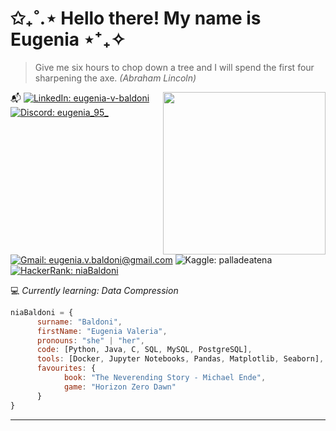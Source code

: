 # ✩₊˚.⋆ Hello there! My name is Eugenia ⋆⁺₊✧
> Give me six hours to chop down a tree and I will spend the first four sharpening the axe.
> _(Abraham Lincoln)_

<img align='right' src="/assets/tulipsCircle.png" width="260">

📬 
[![LinkedIn: eugenia-v-baldoni](https://img.shields.io/badge/LinkedIn-0A66C2?logo=linkedin&logoColor=fff&style=flat)](https://www.linkedin.com/in/eugenia-v-baldoni/)
[![Discord: eugenia_95_](https://img.shields.io/badge/Discord-5865F2?logo=discord&logoColor=fff&style=flat)](https://discordapp.com/users/eugenia_95_)
[![Gmail: eugenia.v.baldoni@gmail.com](https://img.shields.io/badge/Gmail-EA4335?logo=gmail&logoColor=fff&style=flat)](mailto:eugenia.v.baldoni@gmail.com)
![Kaggle: palladeatena](https://img.shields.io/badge/Kaggle-20BEFF?logo=kaggle&logoColor=fff&style=flat)
[![HackerRank: niaBaldoni](https://img.shields.io/badge/HackerRank-00EA64?logo=hackerrank&logoColor=000&style=flat)](https://www.hackerrank.com/profile/niaBaldoni)


💻 _Currently learning: Data Compression_

```javascript
niaBaldoni = {
      surname: "Baldoni",
      firstName: "Eugenia Valeria",
      pronouns: "she" | "her",
      code: [Python, Java, C, SQL, MySQL, PostgreSQL],
      tools: [Docker, Jupyter Notebooks, Pandas, Matplotlib, Seaborn],
      favourites: {
            book: "The Neverending Story - Michael Ende",
            game: "Horizon Zero Dawn" 
      }
}
```

---
